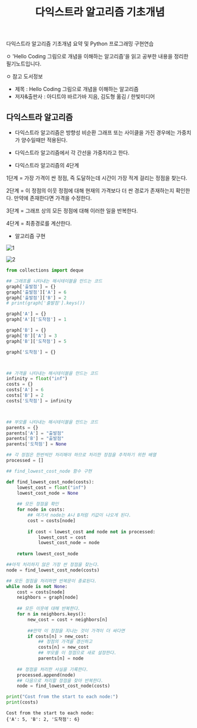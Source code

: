 ﻿---
layout: post
title: "다익스트라 알고리즘 기초개념"
tags: [Python, 자료구조 알고리즘]
comments: true
---

다익스트라 알고리즘 기초개념 요약 및 Python 프로그래밍 구현연습

ㅇ 'Hello Coding 그림으로 개념을 이해하는 알고리즘'을 읽고 공부한 내용을 정리한 필기노트입니다.

ㅇ 참고 도서정보
- 제목 : Hello Coding 그림으로 개념을 이해하는 알고리즘
- 저자&출판사 : 아디트야 바르가바 지음, 김도형 옮김 / 한빛미디어


## 다익스트라 알고리즘

- 다익스트라 알고리즘은 방향성 비순환 그래프 또는 사이클을 가진 경우에는 가중치가 양수일때만 적용된다.


- 다익스트라 알고리즘에서 각 간선을 가중치라고 한다.


- 다익스트라 알고리즘의 4단계

1단계 = 가장 가격이 싼 정점, 즉 도달하는데 시간이 가장 적게 걸리는 정점을 찾는다.

2단계 = 이 정점의 이웃 정점에 대해 현재의 가격보다 더 싼 경로가 존재하는지 확인한다. 만약에 존재한다면 가격을 수정한다.

3단계 = 그래프 상의 모든 정점에 대해 이러한 일을 반복한다.

4단계 = 최종경로를 계산한다.

- 알고리즘 구현

![1](https://user-images.githubusercontent.com/41605276/52030195-099bca80-255a-11e9-866a-665c3296584d.jpg)

![2](https://user-images.githubusercontent.com/41605276/52030202-13bdc900-255a-11e9-912b-53423093b07a.jpg)


```python
from collections import deque

## 그래프를 나타내는 해시테이블을 만드는 코드
graph['출발점'] = {}
graph['출발점']['A'] = 6
graph['출발점']['B'] = 2
# print(graph['출발점'].keys())

graph['A'] = {}
graph['A']['도착점'] = 1

graph['B'] = {}
graph['B']['A'] = 3
graph['B']['도착점'] = 5

graph['도착점'] = {}



## 가격을 나타내는 해시테이블을 만드는 코드
infinity = float("inf")
costs = {}
costs['A'] = 6
costs['B'] = 2
costs['도착점'] = infinity



## 부모를 나타내는 해시테이블을 만드는 코드
parents = {}
parents['A'] = "출발점"
parents['B'] = "출발점"
parents['도착점'] = None

## 각 정점은 한번씩만 처리해야 하므로 처리한 정점을 추적하기 위한 배열
processed = []

## find_lowest_cost_node 함수 구현

def find_lowest_cost_node(costs):
    lowest_cost = float("inf")
    lowest_cost_node = None
    
    ## 모든 정점을 확인
    for node in costs:
        ## 여기서 node는 A나 B처럼 키값이 나오게 된다.
        cost = costs[node]
        
        if cost < lowest_cost and node not in processed:
            lowest_cost = cost
            lowest_cost_node = node
    
    return lowest_cost_node

##아직 처리하지 않은 가장 싼 정점을 찾는다.
node = find_lowest_cost_node(costs)

## 모든 정점을 처리하면 반복문이 종료된다.
while node is not None:
    cost = costs[node]
    neighbors = graph[node]
    
    ## 모든 이웃에 대해 반복한다.
    for n in neighbors.keys():
        new_cost = cost + neighbors[n]
        
        ##만약 이 정점을 지나는 것이 가격이 더 싸다면
        if costs[n] > new_cost:
            ## 정점의 가격을 갱신하고
            costs[n] = new_cost
            ## 부모를 이 정점으로 새로 설정한다.
            parents[n] = node
    
    ## 정점을 처리한 사실을 기록한다.
    processed.append(node)
    ## 다음으로 처리할 정점을 찾아 반복한다.
    node = find_lowest_cost_node(costs)
```


```python
print("Cost from the start to each node:")
print(costs)
```

    Cost from the start to each node:
    {'A': 5, 'B': 2, '도착점': 6}
    

